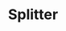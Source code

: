 ﻿---
category: Experimental
type: Layout
title: Splitter
cols: 1
cover: https://gw.alipayobjects.com/zos/antfincdn/lkI2hNEDr2V/Tabs.svg
---
